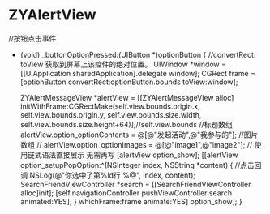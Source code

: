 # ZYAlertView
//按钮点击事件
- (void) _buttonOptionPressed:(UIButton *)optionButton {
    //convertRect: toView 获取到屏幕上该控件的绝对位置。
    UIWindow *window = [[UIApplication sharedApplication].delegate window];
    CGRect frame = [optionButton convertRect:optionButton.bounds toView:window];
    
    ZYAlertMessageView *alertView = [[ZYAlertMessageView alloc] initWithFrame:CGRectMake(self.view.bounds.origin.x, self.view.bounds.origin.y, self.view.bounds.size.width, self.view.bounds.size.height+64)];//self.view.bounds
    //标题数组
    alertView.option_optionContents = @[@"发起活动",@"我参与的"];
    //图片数组
//    alertView.option_optionImages = @[@"image1",@"image2"];
    // 使用链式语法直接展示 无需再写 [alertView option_show];
    [[alertView option_setupPopOption:^(NSInteger index, NSString *content) {
    //点击回调
        NSLog(@"你选中了第%ld行 %@", index, content);
        SearchFriendViewController *search = [[SearchFriendViewController alloc]init];
        [self.navigationController pushViewController:search animated:YES];
    } whichFrame:frame animate:YES] option_show];
}
